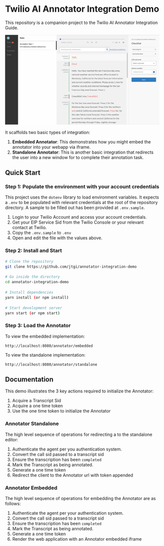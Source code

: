 # Twilio AI Annotator Integration Demo

This repository is a companion project to the Twilio AI Annotator Integration Guide.  

![Annotator Integration Demo Screenshot](/annotator-integration-demo/public/img/screenshot.png)

It scaffolds two basic types of integration:
1. **Embedded Annotator**: This demonstrates how you might embed the annotator into your webapp via iframe.
2. **Standalone Annotator**: This is another basic integration that redirects the user into a new window for to complete their annotation task.

## Quick Start

### Step 1: Populate the environment with your account credentials
This project uses the `dotenv` library to load environment variables. It expects a `.env` to be populated with relevant credentials at the root of the repository directory. A sample to be filled out has been provided at `.env.sample`.

1. Login to your Twilio Account and access your account credentials.
2. Get your EIP Service Sid from the Twilio Console or your relevant contact at Twilio.
3. Copy the `.env.sample` to `.env`
4. Open and edit the file with the values above.

### Step 2: Install and Start
```bash
# Clone the repository
git clone https://github.com/jtgi/annotator-integration-demo

# Go inside the directory
cd annotator-integration-demo

# Install dependencies
yarn install (or npm install)

# Start development server
yarn start (or npm start)
```

### Step 3: Load the Annotator

To view the embedded implementation:
```
http://localhost:8080/annotator/embedded
```

To view the standalone implementation:
```
http://localhost:8080/annotator/standalone
```

## Documentation

This demo illustrates the 3 key actions required to initialize the Annotator:  
1. Acquire a Transcript Sid
2. Acquire a one time token
3. Use the one time token to initialize the Annotator

### Annotator Standalone

The high level sequence of operations for redirecting a to the standalone editor:  
1. Authenticate the agent per you authentication system.
2. Convert the call sid passed to a transcript sid
3. Ensure the transcription has been `completed`
4. Mark the Transcript as being annotated.
5. Generate a one time token
6. Redirect the client to the Annotator url with token appended

### Annotator Embedded

The high level sequence of operations for embedding the Annotator are as follows:  
1. Authenticate the agent per your authentication system.
2. Convert the call sid passed to a transcript sid
3. Ensure the transcription has been `completed`
4. Mark the Transcript as being annotated.
5. Generate a one time token
6. Render the web application with an Annotator embedded iframe
